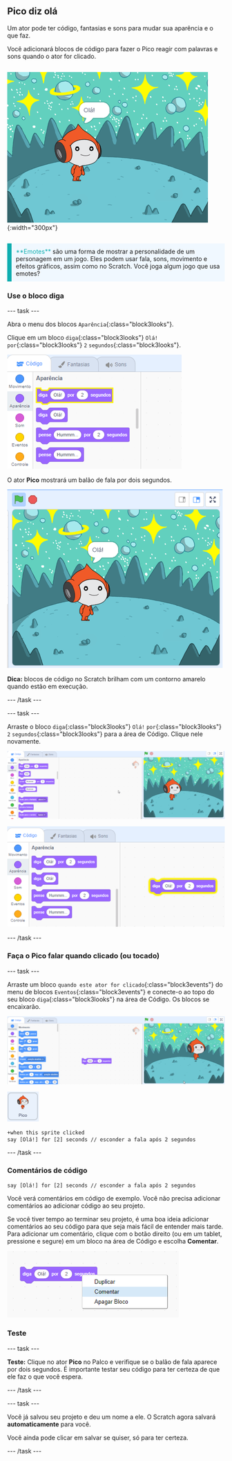 ## Pico diz olá

<div style="display: flex; flex-wrap: wrap">
<div style="flex-basis: 200px; flex-grow: 1; margin-right: 15px;">
Um ator pode ter código, fantasias e sons para mudar sua aparência e o que faz. 
  
Você adicionará blocos de código para fazer o Pico reagir com palavras e sons quando o ator for clicado.
</div>
<div>

![O ator Pico falando, "Olá"](images/pico-step2.png){:width="300px"}

</div>
</div>

<p style="border-left: solid; border-width:10px; border-color: #0faeb0; background-color: aliceblue; padding: 10px;">
<span style="color: #0faeb0">**Emotes**</span> são uma forma de mostrar a personalidade de um personagem em um jogo. Eles podem usar fala, sons, movimento e efeitos gráficos, assim como no Scratch. Você joga algum jogo que usa emotes?
</p>

### Use o bloco diga

--- task ---

Abra o menu dos blocos `Aparência`{:class="block3looks"}.

Clique em um bloco `diga`{:class="block3looks"} `Olá!` `por`{:class="block3looks"} `2` `segundos`{:class="block3looks"}.

![O 'diga Olá! por 2 segundos' brilhando com um contorno amarelo.](images/pico-say-hello-blocks-menu.png)

O ator **Pico** mostrará um balão de fala por dois segundos.

![O ator Pico com "Olá!" em um balão de fala.](images/pico-say-hello-stage.png)

**Dica:** blocos de código no Scratch brilham com um contorno amarelo quando estão em execução.

--- /task ---

--- task ---

Arraste o bloco `diga`{:class="block3looks"} `Olá!` `por`{:class="block3looks"} `2` `segundos`{:class="block3looks"} para a área de Código. Clique nele novamente.

![Arrastando o bloco 'diga' para a área de código e clicando nele para executá-lo.](images/pico-drag-say.gif)

![O bloco 'diga' foi arrastado para a área de código. O bloco de código brilha com um contorno amarelo.](images/pico-drag-say.png)

--- /task ---

### Faça o Pico falar quando clicado (ou tocado)

--- task ---

Arraste um bloco `quando este ator for clicado`{:class="block3events"} do menu de blocos `Eventos`{:class="block3events"} e conecte-o ao topo do seu bloco `diga`{:class="block3looks"} na área de Código. Os blocos se encaixarão.

![Uma animação dos blocos se encaixando. Quando o Pico é clicado, ele diz "Olá!" por dois segundos.](images/pico-snap-together.gif)

![O ator Pico.](images/pico-sprite.png)

```blocks3
+when this sprite clicked
say [Olá!] for [2] seconds // esconder a fala após 2 segundos
```

--- /task ---

### Comentários de código

```blocks3
say [Olá!] for [2] seconds // esconder a fala após 2 segundos
```

Você verá comentários em código de exemplo. Você não precisa adicionar comentários ao adicionar código ao seu projeto.

Se você tiver tempo ao terminar seu projeto, é uma boa ideia adicionar comentários ao seu código para que seja mais fácil de entender mais tarde. Para adicionar um comentário, clique com o botão direito (ou em um tablet, pressione e segure) em um bloco na área de Código e escolha **Comentar**.

![O menu pop-up que aparece quando você clica com o botão direito em um bloco. 'Comentar' é selecionado.](images/add-comment.png)

### Teste

--- task ---

**Teste:** Clique no ator **Pico** no Palco e verifique se o balão de fala aparece por dois segundos. É importante testar seu código para ter certeza de que ele faz o que você espera.

--- /task ---

--- task ---

Você já salvou seu projeto e deu um nome a ele. O Scratch agora salvará **automaticamente** para você.

Você ainda pode clicar em salvar se quiser, só para ter certeza.

--- /task ---
